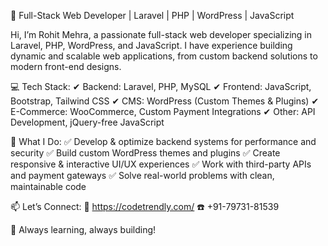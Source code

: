 🚀 Full-Stack Web Developer | Laravel | PHP | WordPress | JavaScript

Hi, I’m Rohit Mehra, a passionate full-stack web developer specializing in Laravel, PHP, WordPress, and JavaScript. I have experience building dynamic and scalable web applications, from custom backend solutions to modern front-end designs.

💻 Tech Stack:
✔ Backend: Laravel, PHP, MySQL
✔ Frontend: JavaScript, Bootstrap, Tailwind CSS
✔ CMS: WordPress (Custom Themes & Plugins)
✔ E-Commerce: WooCommerce, Custom Payment Integrations
✔ Other: API Development, jQuery-free JavaScript

🔧 What I Do:
✅ Develop & optimize backend systems for performance and security
✅ Build custom WordPress themes and plugins
✅ Create responsive & interactive UI/UX experiences
✅ Work with third-party APIs and payment gateways
✅ Solve real-world problems with clean, maintainable code

📫 Let’s Connect:
🔗 https://codetrendly.com/
☎️ +91-79731-81539


🚀 Always learning, always building!
